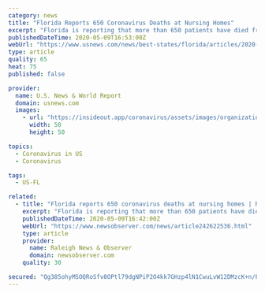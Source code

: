 ```yaml
---
category: news
title: "Florida Reports 650 Coronavirus Deaths at Nursing Homes"
excerpt: "Florida is reporting that more than 650 patients have died from the coronavirus at the state's nursing homes and assisted living facilities."
publishedDateTime: 2020-05-09T16:53:00Z
webUrl: "https://www.usnews.com/news/best-states/florida/articles/2020-05-09/florida-reports-650-coronavirus-deaths-at-nursing-homes"
type: article
quality: 65
heat: 75
published: false

provider:
  name: U.S. News & World Report
  domain: usnews.com
  images:
    - url: "https://insideout.app/coronavirus/assets/images/organizations/usnews.com-50x50.jpg"
      width: 50
      height: 50

topics:
  - Coronavirus in US
  - Coronavirus

tags:
  - US-FL

related:
  - title: "Florida reports 650 coronavirus deaths at nursing homes | Raleigh News & Observer"
    excerpt: "Florida is reporting that more than 650 patients have died from the coronavirus at the state’s nursing homes and assisted living facilities."
    publishedDateTime: 2020-05-09T16:42:00Z
    webUrl: "https://www.newsobserver.com/news/article242622536.html"
    type: article
    provider:
      name: Raleigh News & Observer
      domain: newsobserver.com
    quality: 30

secured: "Qg385ohyMSOQRoSfv8OPtl79dgNPiP2O4kk7GHzp4lN1CwuLvW12DMzcK+n/PXOE2ONmqT1I6rlY9XEgdVeVjHS/ZQLEqUzWnE850d+YCIpId3QTaMPa58BUoR75ZUuC4ihs8abH5xWoQ0qMPQ0iqahbXeo924QLgYZf511Isrkcrac7x4nKmQKeUQ94E2oj2lACdbhKMkrNtFarJGpFZ5FReKUip/w6GpvROBIhin3ppvnSkTeGuJiWjlKger0wCB5+D/EMNMrE8heCcfI614W4JWF4CI2fGuushI33dPFvd7TyetsqCaB6p2iObmooE7/NST0+l2+TWGuLH+5TA+kFcTXDzLcz74lImDgC7rBEh1NLHFPDchareoZKT8lJRoIplDBkLDePTqZJnqEcEN1B1jQRDFz4fQYM2mDBULpy0uHEkbFNRbFxe/mmsHCHLGPE83g89y3m4H41EgNAYgqMJtJ6rBMBeiJs6WvGHjA=;BZA04PaP93TViCPguxJ1Nw=="
---
```


